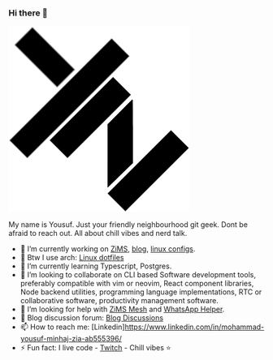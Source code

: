 ### Hi there 👋
![logo](images/yz_brand_icon.png)

My name is Yousuf. Just your friendly neighbourhood git geek. Dont be afraid to reach out. All about chill vibes and nerd talk.

- 🔭 I’m currently working on [ZiMS](https://github.com/yzia2000/zims-mesh), [blog](https://yzia2000.github.io/blog), [linux configs](https://github.com/yzia2000/dotfiles).
- 🐧 Btw I use arch: [Linux dotfiles](https://github.com/yzia2000/dotfiles)
- 🌱 I’m currently learning Typescript, Postgres.
- 👯 I’m looking to collaborate on CLI based Software development tools, preferably compatible with vim or neovim, React component libraries, Node backend utilities, programming language implementations, RTC or collaborative software, productivity management software.
- 🤔 I’m looking for help with [ZiMS Mesh](https://github.com/yzia2000/zims-mesh) and [WhatsApp Helper](https://github.com/yzia2000/whatsapphelper).
- 💬 Blog discussion forum: [Blog Discussions](https://github.com/yzia2000/blog/discussions)
- 📫 How to reach me: [Linkedin]https://www.linkedin.com/in/mohammad-yousuf-minhaj-zia-ab555396/
- ⚡ Fun fact: I live code - [Twitch](https://www.twitch.tv/masteryoushi1234) - Chill vibes ⭐
